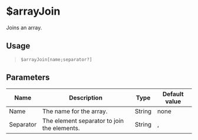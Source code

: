 # $arrayJoin
Joins an array.
## Usage
> `$arrayJoin[name;separator?]`
## Parameters
|   Name    |                 Description                 |  Type  | Default value |
|-----------|---------------------------------------------|--------|---------------|
| Name      | The name for the array.                     | String | none          |
| Separator | The element separator to join the elements. | String | ,             |
